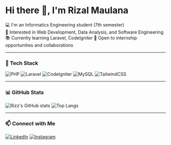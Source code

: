 # Hi there 👋, I'm Rizal Maulana

💻 I'm an Informatics Engineering student (7th semester)  
🚀 Interested in Web Development, Data Analysis, and Software Engineering  
📚 Currently learning Laravel, CodeIgniter
🌱 Open to internship opportunities and collaborations  

---

### 🔧 Tech Stack
![PHP](https://img.shields.io/badge/PHP-777BB4?style=for-the-badge&logo=php&logoColor=white)
![Laravel](https://img.shields.io/badge/Laravel-FF2D20?style=for-the-badge&logo=laravel&logoColor=white)
![CodeIgniter](https://img.shields.io/badge/CodeIgniter-EF4223?style=for-the-badge&logo=codeigniter&logoColor=white)
![MySQL](https://img.shields.io/badge/MySQL-005C84?style=for-the-badge&logo=mysql&logoColor=white)
![TailwindCSS](https://img.shields.io/badge/Tailwind_CSS-38B2AC?style=for-the-badge&logo=tailwind-css&logoColor=white)

---

### 📊 GitHub Stats
![Rizz's GitHub stats](https://github-readme-stats.vercel.app/api?username=rizallmaulana&show_icons=true&theme=radical)
![Top Langs](https://github-readme-stats.vercel.app/api/top-langs/?username=rizallmaulana&layout=compact&theme=radical)

---

### 📫 Connect with Me
[![LinkedIn](https://img.shields.io/badge/LinkedIn-0077B5?style=for-the-badge&logo=linkedin&logoColor=white)](https://www.linkedin.com/in/username)
[![Instagram](https://img.shields.io/badge/Instagram-E4405F?style=for-the-badge&logo=instagram&logoColor=white)](https://instagram.com/leoriizz)

